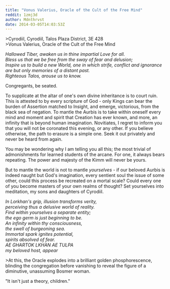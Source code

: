 ```yaml
---
title: "Vonus Valerius, Oracle of the Cult of the Free Mind"
reddit: 1zmj3d
author: Mdnthrvst
date: 2014-03-05T14:03:53Z
---
```


&gt;Cyrodiil, Cyrodiil, Talos Plaza District, 3E 428   
&gt;Vonus Valerius, Oracle of the Cult of the Free Mind

*Hallowed Tiber, awaken us in thine impartial Love for all.*  
*Bless us that we be free from the sway of fear and delusion;*  
*Inspire us to build a new World, one in which strife, conflict and ignorance*   
*are but only memories of a distant past.*  
*Righteous Talos, arouse us to know.*

Congregants, be seated.

To supplicate at the altar of one's own divine inheritance is to court ruin. This is attested to by every scripture of God - only Kings can bear the burden of Assertion matched to Insight, and emerge, victorious, from the black sea of negation. To mantle the Aurbis is to take within oneself every mind and moment and spirit that Creation has ever known, and more, an infinity that is beyond human imagination. Novitiates, I regret to inform you that you will not be coronated this evening, or any other. If you believe otherwise, the path to erasure is a simple one. Seek it out privately and never be heard from again. 

You may be wondering why I am telling you all this; the most trivial of admonishments for learned students of the arcane. For one, it always bears repeating. The power and majesty of the Kimm will never be yours. 

But to mantle the world is not to mantle *yourselves* - if our beloved Aurbis is indeed naught but God's imagination, every sentient soul the issue of some other, could this process be recreated on a mortal scale? Could every one of you become masters of your own realms of thought? Set yourselves into meditation, my sons and daughters of Cyrodiil.

*In Lorkhan's grip, illusion transforms verity,*   
*perceiving thus a delusive world of reality.*   
*Find within yourselves a separate entity;*   
*the ego germ is just beginning to be.*   
*An infinity within thy consciousness,*   
*the swell of burgeoning sea.*   
*Immortal spark ignites potential,*   
*spirits absolved of fear.*   
*AE GHARTOK LKHAN AE TULPA*   
*my beloved host, appear*

&gt;At this, the Oracle explodes into a brilliant golden phosphorescence, blinding the congregation before vanishing to reveal the figure of a diminutive, unassuming Bosmer woman.

"It isn't just a theory, children."
